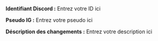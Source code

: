 <!--
    Informations:
    Toute Pull Request ne suivant pas la template proposée sera fermée sans préavis  
    MERCI DE NE PAS ENLEVER CE COMMENTAIRE
    -->

**Identifiant Discord :** Entrez votre ID ici
<!--Vous pourrez être récompensé pour votre contribution-->

**Pseudo IG :** Entrez votre pseudo ici

**Déscription des changements :** Entrez votre description ici
